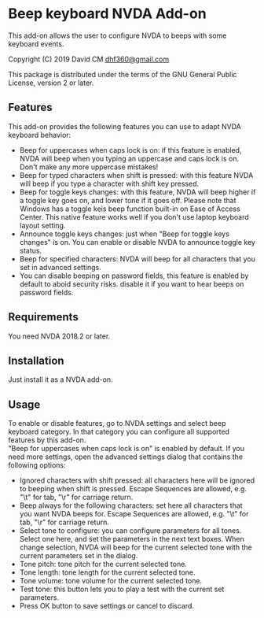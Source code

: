 # Beep keyboard NVDA Add-on #
This add-on allows the user to configure NVDA to beeps with some keyboard events.

Copyright (C) 2019 David CM <dhf360@gmail.com>

This package is distributed under the terms of the GNU General Public License, version 2 or later.

## Features
  This add-on provides the following features you can use to adapt NVDA keyboard behavior:

* Beep for uppercases  when caps lock is on: if this feature is enabled, NVDA will beep when you typing an uppercase and caps lock is on. Don't make any more uppercase mistakes!
* Beep for typed characters when shift is pressed: with this feature NVDA will beep if you type a character with shift key pressed.
* Beep for toggle keys changes: with this feature, NVDA will beep higher if a toggle key goes on, and lower tone if it goes off. Please note that Windows has a toggle keis beep function built-in on Ease of Access Center. This native feature works well if you don't use laptop keyboard layout setting.
* Announce toggle keys changes: just when "Beep for toggle keys changes" is on. You can enable or disable NVDA to announce toggle key status.
* Beep for specified characters: NVDA will beep for all characters that you set in advanced settings.
* You can disable beeping on password fields, this feature is enabled by default to aboid security risks. disable it if you want to hear beeps on password fields.
## Requirements
  You need NVDA 2018.2 or later.

## Installation
  Just install it as a NVDA add-on.

## Usage
  To enable or disable features, go to NVDA settings and select beep keyboard category. In that category you can configure all  supported features by this add-on.  
  "Beep for uppercases  when caps lock is on" is enabled by default. 
  If you need more settings, open the advanced settings dialog that contains the following options:

* Ignored characters with shift pressed: all characters here will be ignored to beeping when shift is pressed. Escape Sequences are allowed, e.g. "\t" for tab, "\r" for carriage return.
* Beep always for the following characters: set here all characters that you want NVDA beeps for. Escape Sequences are allowed, e.g. "\t" for tab, "\r" for carriage return.
* Select tone to configure: you can configure parameters for all tones. Select one here, and set the parameters in the next text boxes. When change selection, NVDA will beep for the current selected tone with the current parameters set in the dialog.
* Tone pitch: tone pitch for the current selected tone.
* Tone length: tone length for the current selected tone.
* Tone volume: tone volume for the current selected tone.
* Test tone: this button lets you to play a test with the current set parameters.
* Press OK button to save settings or cancel to discard.